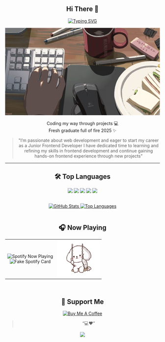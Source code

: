 <div align="center">

## Hi There 👋

[![Typing SVG](https://readme-typing-svg.herokuapp.com?size=24&color=FF4757&center=true&vCenter=true&lines=Hi!+I'm+Ren+🐰;Front-end+%26+Future+Full-stack;Loves+Red+❤️;Eat+Sleep+Code+Repeat)](https://git.io/typing-svg)

![Typing GIF](./assets/ilovemyjob.gif)

Coding my way through projects 💻  
Fresh graduate full of fire 2025 ✨

><p>
><span style="color:#00000">
>"I’m passionate about web development and eager to start my career as a Junior Frontend Developer  
>I have dedicated time to learning and refining my skills in frontend development and  
>continue gaining hands-on frontend experience through new projects"
><span/>
></p>

---

## 🛠 Top Languages

<p>

<img src="https://img.shields.io/badge/HTML5-FFFFFF?style=for-the-badge&logo=html5&logoColor=black" />

<img src="https://img.shields.io/badge/CSS3-FFDCE0?style=for-the-badge&logo=css3&logoColor=black" />

<img src="https://img.shields.io/badge/JavaScript-FFB3B9?style=for-the-badge&logo=javascript&logoColor=black" />

<img src="https://img.shields.io/badge/TailwindCSS--FF6B7F?style=for-the-badge&logo=tailwind-css&logoColor=black" />

<img src="https://img.shields.io/badge/React-ff4757?style=for-the-badge&logo=react&logoColor=black" />

</p>

<br/>

<a href="https://github.com/iamphurichaya"> 
<img alt="GitHub Stats" src="https://denvercoder1-github-readme-stats.vercel.app/api?username=iamphurichaya&show_icons=true&theme=react&border_color=c95560&bg_color=0D1117&title_color=c95560&icon_color=c95560" height="192px" width="49.5%"/> 
</a> 
<a href="https://github.com/iamphurichaya"> 
  <img alt="Top Languages" src="https://denvercoder1-github-readme-stats.vercel.app/api/top-langs/?username=iamphurichaya&langs_count=8&layout=compact&theme=react&border_color=c95560&bg_color=0D1117&title_color=c95560&icon_color=c95560" height="192px" width="49.5%"/> 
</a>
<br/><br/>

## 🎧 Now Playing

<table align="center" >
    <td align="center">
      <img src="https://novatorem.vercel.app/api/spotify" alt="Spotify Now Playing" height="120"/><br/>
      <img src="https://img.shields.io/badge/Now%20Playing-Red%20Vibes%20🔥-c95560?style=for-the-badge&logo=spotify&logoColor=white" alt="Fake Spotify Card" height="40"/>
    </td>
     <td align="center">
      <img src="./assets/dog.gif" alt="Dog Cute GIF" height="120"/>
    </td>
</table>
<br/>

## 💌 Support Me
<div align="center">
<a href="https://www.buymeacoffee.com"><img src="https://cdn.buymeacoffee.com/buttons/v2/default-yellow.png" alt="Buy Me A Coffee" style="height: 40px !important;width: 200px !important;" ></a>
</div>


> “💻❤️”


<p align="center">
  <img src="https://capsule-render.vercel.app/api?type=waving&height=110&color=20:FF9AA2,80:c95560&section=footer"/>
</p>
</div>



